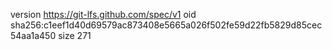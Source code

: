 version https://git-lfs.github.com/spec/v1
oid sha256:c1eef1d40d69579ac873408e5665a026f502fe59d22fb5829d85cec54aa1a450
size 271
